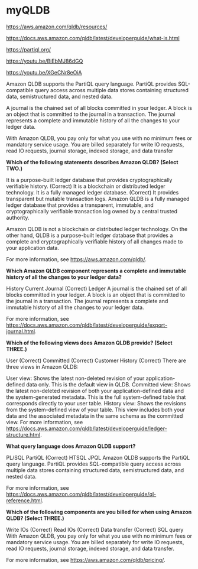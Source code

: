 # myQLDB


https://aws.amazon.com/qldb/resources/


https://docs.aws.amazon.com/qldb/latest/developerguide/what-is.html

https://partiql.org/


https://youtu.be/BiEbMJ86dGQ

https://youtu.be/XGeCNr8eOiA

Amazon QLDB supports the PartiQL query language. PartiQL provides SQL-compatible query access across multiple data stores containing structured data, semistructured data, and nested data.


A journal is the chained set of all blocks committed in your ledger. A block is an object that is committed to the journal in a transaction. The journal represents a complete and immutable history of all the changes to your ledger data.

With Amazon QLDB, you pay only for what you use with no minimum fees or mandatory service usage. You are billed separately for write IO requests, read IO requests, journal storage, indexed storage, and data transfer


**Which of the following statements describes Amazon QLDB? (Select TWO.)**

It is a purpose-built ledger database that provides cryptographically verifiable history. (Correct)
It is a blockchain or distributed ledger technology.
It is a fully managed ledger database. (Correct)
It provides transparent but mutable transaction logs.
Amazon QLDB is a fully managed ledger database that provides a transparent, immutable, and cryptographically verifiable transaction log ‎owned by a central trusted authority.

 

Amazon QLDB is not a blockchain or distributed ledger technology. On the other hand, QLDB is a purpose-built ledger database that provides a complete and cryptographically verifiable history of all changes made to your application data. 



For more information, see https://aws.amazon.com/qldb/.


**Which Amazon QLDB component represents a complete and immutable history of all the changes to your ledger data?**

History
Current
Journal (Correct)
Ledger
A journal is the chained set of all blocks committed in your ledger. A block is an object that is committed to the journal in a transaction. The journal represents a complete and immutable history of all the changes to your ledger data.



For more information, see https://docs.aws.amazon.com/qldb/latest/developerguide/export-journal.html.


**Which of the following views does Amazon QLDB provide? (Select THREE.)**

User (Correct)
Committed (Correct)
Customer
History (Correct)
There are three views in Amazon QLDB:

User view: Shows the latest non-deleted revision of your application-defined data only. This is the default view in QLDB.
Committed view: Shows the latest non-deleted revision of both your application-defined data and the system-generated metadata. This is the full system-defined table that corresponds directly to your user table.
History view: Shows the revisions from the system-defined view of your table. This view includes both your data and the associated metadata in the same schema as the committed view.
For more information, see https://docs.aws.amazon.com/qldb/latest/developerguide/ledger-structure.html.

**What query language does Amazon QLDB support?**

PL/SQL
PartiQL (Correct)
HTSQL
JPQL
Amazon QLDB supports the PartiQL query language. PartiQL provides SQL-compatible query access across multiple data stores containing structured data, semistructured data, and nested data. 



For more information, see https://docs.aws.amazon.com/qldb/latest/developerguide/ql-reference.html.

**Which of the following components are you billed for when using Amazon QLDB? (Select THREE.)**

Write IOs (Correct)
Read IOs (Correct)
Data transfer (Correct)
SQL query
With Amazon QLDB, you pay only for what you use with no minimum fees or mandatory service usage. You are billed separately for write IO requests, read IO requests, journal storage, indexed storage, and data transfer.



For more information, see https://aws.amazon.com/qldb/pricing/.
